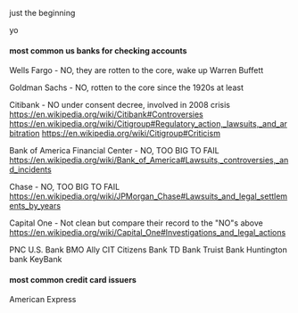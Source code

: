 just the beginning

yo

#### most common us banks for checking accounts

Wells Fargo - NO, they are rotten to the core, wake up Warren Buffett

Goldman Sachs - NO, rotten to the core since the 1920s at least

Citibank - NO under consent decree, involved in 2008 crisis
https://en.wikipedia.org/wiki/Citibank#Controversies
https://en.wikipedia.org/wiki/Citigroup#Regulatory_action,_lawsuits,_and_arbitration
https://en.wikipedia.org/wiki/Citigroup#Criticism

Bank of America Financial Center - NO, TOO BIG TO FAIL
https://en.wikipedia.org/wiki/Bank_of_America#Lawsuits,_controversies,_and_incidents

Chase - NO, TOO BIG TO FAIL
https://en.wikipedia.org/wiki/JPMorgan_Chase#Lawsuits_and_legal_settlements_by_years

Capital One - Not clean but compare their record to the "NO"s above
https://en.wikipedia.org/wiki/Capital_One#Investigations_and_legal_actions

PNC
U.S. Bank
BMO
Ally
CIT
Citizens Bank
TD Bank
Truist Bank
Huntington bank
KeyBank

#### most common credit card issuers

American Express
